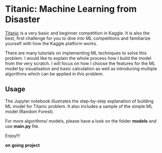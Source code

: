 # Titanic: Machine Learning from Disaster

[Titanic](https://www.kaggle.com/c/titanic) is a very basic and beginner competition in Kaggle. It is also the best, first challenge for you to dive into ML competitions 
and familiarize yourself with how the Kaggle platform works. 


There are many tutorials on implementing ML techniques to solve this problem. I would like to explain the whole process
how I build the model from the very scratch. I will focus on how I choose the features for the ML model by 
visualisation and basic calculation as well as introducing multiple algorithms which can be applied in this problem.

## Usage

The Jupyter notebook illustrates the step-by-step explanation of building ML model for Titanic problem.
It also includes a sample of the simple ML model (Random Forest).

For more algorithms/ models, please have a look on the folder **models** and use **main.py** file. 

Enjoy!!!

**on** **going** **project**